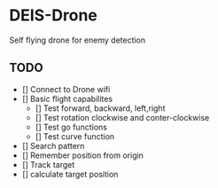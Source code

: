 # DEIS-Drone
Self flying drone for enemy detection

## TODO

- [] Connect to Drone wifi
- [] Basic flight capabilites
    - [] Test forward, backward, left,right
    - [] Test rotation clockwise and conter-clockwise
    - [] Test go functions
    - [] Test curve function
- [] Search pattern
- [] Remember position from origin
- [] Track target
- [] calculate target position

